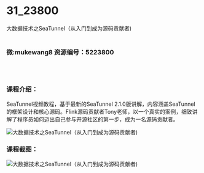 # 31_23800
大数据技术之SeaTunnel（从入门到成为源码贡献者)
<br/></br>
<h3>微:mukewang8 资源编号：5223800</h3>
<br/></br>
<h3>课程介绍：</h3>
<p><a title="查看与 SeaTunnel 相关的文章" target="_blank">SeaTunnel</a>视频教程，基于最新的<a title="查看与 SeaTunnel 相关的文章" target="_blank">SeaTunnel</a> 2.1.0版讲解，内容涵盖SeaTunnel的框架设计和核心源码。Flink源码贡献者Tony老师，以一个真实的案例，细致讲解了程序员如何迈出自己参与开源社区的第一步，成为一名源码贡献者。</p>
<p><img src="https://www.ko996.com/wp-content/uploads/img/2022/04/1-73-300x176.png" alt="大数据技术之SeaTunnel（从入门到成为源码贡献者)"></p>
<div class="info-desc">
<h3>课程截图：</h3>
<p><img src="https://www.ko996.com/wp-content/uploads/img/2022/04/2-58.png" alt="大数据技术之SeaTunnel（从入门到成为源码贡献者)"></p>


			
</div>
